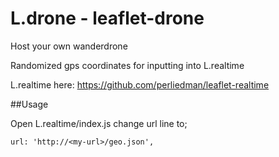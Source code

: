 # L.drone - leaflet-drone

Host your own wanderdrone

Randomized gps coordinates for inputting into L.realtime

L.realtime here: https://github.com/perliedman/leaflet-realtime

##Usage

Open L.realtime/index.js change url line to;
```
url: 'http://<my-url>/geo.json',
```
